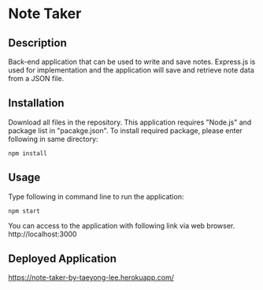 # Note Taker

## Description
Back-end application that can be used to write and save notes. Express.js is used for implementation and the application will save and retrieve note data from a JSON file.

## Installation 
Download all files in the repository. This application requires "Node.js" and package list in "pacakge.json". To install required package, please enter following in same directory:
```
npm install
```

## Usage 
Type following in command line to run the application:
```
npm start
```
You can access to the application with following link via web browser.
http://localhost:3000

## Deployed Application
https://note-taker-by-taeyong-lee.herokuapp.com/
